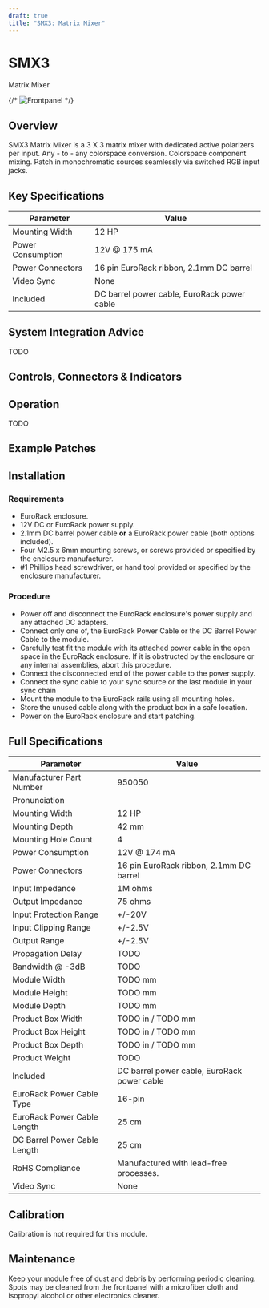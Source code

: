 ```yaml
---
draft: true
title: "SMX3: Matrix Mixer"
---
```


# SMX3
<span class="head2_nolink">Matrix Mixer</span>

{/*
<img src={Frontpanel} alt="Frontpanel" />
*/}

## Overview

SMX3 Matrix Mixer is a 3 X 3 matrix mixer with dedicated active polarizers per input. Any - to - any colorspace conversion. Colorspace component mixing. Patch in monochromatic sources seamlessly via switched RGB input jacks. 

## Key Specifications

| Parameter         | Value                                                                           |
| ----------------- | ------------------------------------------------------------------------------- |
| Mounting Width    | 12 HP                                                                           |
| Power Consumption | 12V @ 175 mA                                                                    |
| Power Connectors  | 16 pin EuroRack ribbon, 2.1mm DC barrel                                         |
| Video Sync        | None                                                                            |
| Included          | DC barrel power cable, EuroRack power cable                                     |

## System Integration Advice

TODO

## Controls, Connectors & Indicators

## Operation

TODO

## Example Patches

## Installation

<!-- Something about making sure all screws have been removed from the intended mounting location. -->

### Requirements

* EuroRack enclosure.
* 12V DC or EuroRack power supply.
* 2.1mm DC barrel power cable **or** a EuroRack power cable (both options included).
* Four M2.5 x 6mm mounting screws, or screws provided or specified by the enclosure manufacturer.
* #1 Phillips head screwdriver, or hand tool provided or specified by the enclosure manufacturer.

### Procedure

* Power off and disconnect the EuroRack enclosure's power supply and any attached DC adapters.
* Connect only one of, the EuroRack Power Cable or the DC Barrel Power Cable to the module. 
* Carefully test fit the module with its attached power cable in the open space in the EuroRack enclosure. If it is obstructed by the enclosure or any internal assemblies, abort this procedure.
* Connect the disconnected end of the power cable to the power supply.
* Connect the sync cable to your sync source or the last module in your sync chain
* Mount the module to the EuroRack rails using all mounting holes.
* Store the unused cable along with the product box in a safe location. 
* Power on the EuroRack enclosure and start patching.

## Full Specifications

| Parameter                    | Value                                                                           |
| ---------------------------- | ------------------------------------------------------------------------------- |
| Manufacturer Part Number     | 950050                                                                          |
| Pronunciation                |                                                                                 |
| Mounting Width               | 12 HP                                                                           |
| Mounting Depth               | 42 mm                                                                           |
| Mounting Hole Count          | 4                                                                               |
| Power Consumption            | 12V @ 174 mA                                                                    |
| Power Connectors             | 16 pin EuroRack ribbon, 2.1mm DC barrel                                         |
| Input Impedance              | 1M ohms                                                                         |
| Output Impedance             | 75 ohms                                                                         |
| Input Protection Range       | +/-20V                                                                          |
| Input Clipping Range         | +/-2.5V                                                                         |
| Output Range                 | +/-2.5V                                                                         |
| Propagation Delay            | TODO                                                                            |
| Bandwidth @ -3dB             | TODO                                                                            |
| Module Width                 | TODO mm                                                                         |
| Module Height                | TODO mm                                                                         |
| Module Depth                 | TODO mm                                                                         |
| Product Box Width            | TODO in / TODO mm                                                               |
| Product Box Height           | TODO in / TODO mm                                                               |
| Product Box Depth            | TODO in / TODO mm                                                               |
| Product Weight               | TODO                                                                            |
| Included                     | DC barrel power cable, EuroRack power cable                                     |
| EuroRack Power Cable Type    | 16-pin                                                                          |
| EuroRack Power Cable Length  | 25 cm                                                                           |
| DC Barrel Power Cable Length | 25 cm                                                                           |
| RoHS Compliance              | Manufactured with lead-free processes.                                          |
| Video Sync                   | None                                                                            |

## Calibration

Calibration is not required for this module.

## Maintenance

Keep your module free of dust and debris by performing periodic cleaning. Spots may be cleaned from the frontpanel with a microfiber cloth and isopropyl alcohol or other electronics cleaner.

